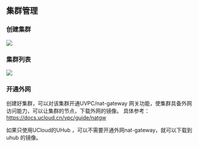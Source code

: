 <meta http-equiv='content-type' content='text/html;charset=utf-8'>


## 集群管理



### 创建集群

![](https://static.ucloud.cn/docs/udocker/images/guide/创建集群.png?v=1624452073)

### 集群列表

![](https://static.ucloud.cn/docs/udocker/images/guide/集群列表2.png?v=1624452073)

### 开通外网

创建好集群，可以对该集群开通UVPC/nat-gateway 网关功能，使集群具备外网访问能力，可以让集群的节点，下载外网的镜像。
具体参考：<https://docs.ucloud.cn/vpc/guide/natgw>

如果只使用UCloud的UHub ，可以不需要开通外网nat-gateway，就可以下载到uhub 的镜像。
